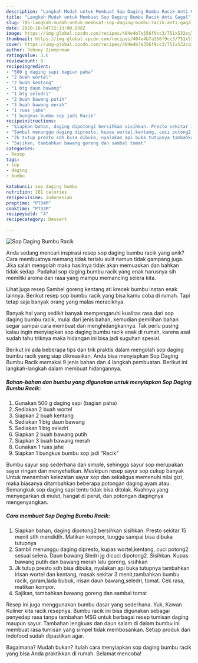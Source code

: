 ```yaml
---
description: "Langkah Mudah untuk Membuat Sop Daging Bumbu Racik Anti Gagal"
title: "Langkah Mudah untuk Membuat Sop Daging Bumbu Racik Anti Gagal"
slug: 785-langkah-mudah-untuk-membuat-sop-daging-bumbu-racik-anti-gagal
date: 2020-10-04T22:13:00.938Z
image: https://img-global.cpcdn.com/recipes/404e4b7a356f9cc3/751x532cq70/sop-daging-bumbu-racik-foto-resep-utama.jpg
thumbnail: https://img-global.cpcdn.com/recipes/404e4b7a356f9cc3/751x532cq70/sop-daging-bumbu-racik-foto-resep-utama.jpg
cover: https://img-global.cpcdn.com/recipes/404e4b7a356f9cc3/751x532cq70/sop-daging-bumbu-racik-foto-resep-utama.jpg
author: Johnny Zimmerman
ratingvalue: 3.6
reviewcount: 9
recipeingredient:
- "500 g daging sapi bagian paha"
- "2 buah wortel"
- "2 buah kentang"
- "1 btg daun bawang"
- "1 btg seledri"
- "2 buah bawang putih"
- "3 buah bawang merah"
- "1 ruas jahe"
- "1 bungkus bumbu sop jadi Racik"
recipeinstructions:
- "Siapkan bahan, daging dipotong2 bersihkan sisihkan. Presto sekitar 15 menit stlh mendidih. Matikan kompor, tunggu sampai bisa dibuka tutupnya"
- "Sambil menunggu daging dipresto, kupas wortel,kentang, cuci potong2 sesuai selera. Daun bawang Sledri jg dicuci dipotong2. Sisihkan. Kupas bawang putih dan bawang merah lalu goreng, sisihkan"
- "Jk tutup presto sdh bisa dibuka, nyalakan api buka tutupnya tambahkan irisan wortel dan kentang, masak sekitar 3 menit,tambahkan bumbu racik, garam,lada bubuk, irisan daun bawang,seledri, tomat. Cek rasa, matikan kompor."
- "Sajikan, tambahkan bawang goreng dan sambal tomat"
categories:
- Resep
tags:
- sop
- daging
- bumbu

katakunci: sop daging bumbu 
nutrition: 281 calories
recipecuisine: Indonesian
preptime: "PT34M"
cooktime: "PT33M"
recipeyield: "4"
recipecategory: Dessert

---
```



![Sop Daging Bumbu Racik](https://img-global.cpcdn.com/recipes/404e4b7a356f9cc3/751x532cq70/sop-daging-bumbu-racik-foto-resep-utama.jpg)

Anda sedang mencari inspirasi resep sop daging bumbu racik yang unik? Cara membuatnya memang tidak terlalu sulit namun tidak gampang juga. Jika salah mengolah maka hasilnya tidak akan memuaskan dan bahkan tidak sedap. Padahal sop daging bumbu racik yang enak harusnya sih memiliki aroma dan rasa yang mampu memancing selera kita.

Lihat juga resep Sambel goreng kentang ati krecek bumbu instan enak lainnya. Berikut resep sop bumbu racik yang bisa kamu coba di rumah. Tapi tetap saja banyak orang yang malas meraciknya.

Banyak hal yang sedikit banyak mempengaruhi kualitas rasa dari sop daging bumbu racik, mulai dari jenis bahan, kemudian pemilihan bahan segar sampai cara membuat dan menghidangkannya. Tak perlu pusing kalau ingin menyiapkan sop daging bumbu racik enak di rumah, karena asal sudah tahu triknya maka hidangan ini bisa jadi suguhan spesial.


Berikut ini ada beberapa tips dan trik praktis dalam mengolah sop daging bumbu racik yang siap dikreasikan. Anda bisa menyiapkan Sop Daging Bumbu Racik memakai 9 jenis bahan dan 4 langkah pembuatan. Berikut ini langkah-langkah dalam membuat hidangannya.

<!--inarticleads1-->

##### Bahan-bahan dan bumbu yang digunakan untuk menyiapkan Sop Daging Bumbu Racik:

1. Gunakan 500 g daging sapi (bagian paha)
1. Sediakan 2 buah wortel
1. Siapkan 2 buah kentang
1. Sediakan 1 btg daun bawang
1. Sediakan 1 btg seledri
1. Siapkan 2 buah bawang putih
1. Siapkan 3 buah bawang merah
1. Gunakan 1 ruas jahe
1. Siapkan 1 bungkus bumbu sop jadi &#34;Racik&#34;


Bumbu sayur sop sederhana dan simple, sehingga sayur sop merupakan sayur ringan dan menyehatkan. Meskipun resep sayur sop cukup banyak Untuk menambah kelezatan sayur sop dan sekaligus memenuhi nilai gizi, maka biasanya ditambahkan beberapa potongan daging ayam atau. Semangkuk sop daging sapi tentu tidak bisa ditolak. Kuahnya yang menyegarkan di mulut, hangat di perut, dan potongan dagingnya mengenyangkan. 

<!--inarticleads2-->

##### Cara membuat Sop Daging Bumbu Racik:

1. Siapkan bahan, daging dipotong2 bersihkan sisihkan. Presto sekitar 15 menit stlh mendidih. Matikan kompor, tunggu sampai bisa dibuka tutupnya
1. Sambil menunggu daging dipresto, kupas wortel,kentang, cuci potong2 sesuai selera. Daun bawang Sledri jg dicuci dipotong2. Sisihkan. Kupas bawang putih dan bawang merah lalu goreng, sisihkan
1. Jk tutup presto sdh bisa dibuka, nyalakan api buka tutupnya tambahkan irisan wortel dan kentang, masak sekitar 3 menit,tambahkan bumbu racik, garam,lada bubuk, irisan daun bawang,seledri, tomat. Cek rasa, matikan kompor.
1. Sajikan, tambahkan bawang goreng dan sambal tomat


Resep ini juga menggunakan bumbu dasar yang sederhana. Yuk, Kawan Kuliner kita racik resepnya. Bumbu racik ini bisa digunakan sebagai penyedap rasa tanpa tambahan MSG untuk berbagai resep tumisan daging maupun sayur. Tambahan lengkuas dan daun salam di dalam bumbu ini membuat rasa tumisan yang simpel tidak membosankan. Setiap produk dari Indofood sudah dipastikan agar. 

Bagaimana? Mudah bukan? Itulah cara menyiapkan sop daging bumbu racik yang bisa Anda praktikkan di rumah. Selamat mencoba!
